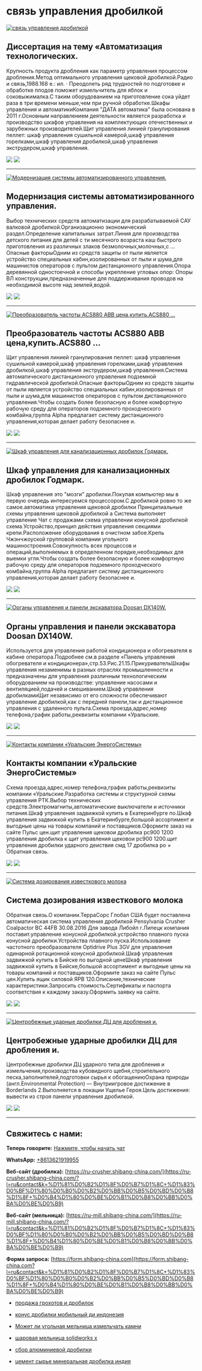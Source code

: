 # связь управления дробилкой

<a href="https://swt.shibang-china.com/?l=ru&img&k=%D1%81%D0%B2%D1%8F%D0%B7%D1%8C+%D1%83%D0%BF%D1%80%D0%B0%D0%B2%D0%BB%D0%B5%D0%BD%D0%B8%D1%8F+%D0%B4%D1%80%D0%BE%D0%B1%D0%B8%D0%BB%D0%BA%D0%BE%D0%B9" target="_blank">![связь управления дробилкой](http://static.shibang-china.com/all-800x300/585.jpg)</a>

## Диссертация на тему &#171;Автоматизация технологических.
Крупность продукта дробления как параметр управления процессом дробления.Метод оптимального управления щековой дробилкой.Радио и связь,1988.168 е.: ил.&nbsp;&#0183;&#32;Преодолеть ряд трудностей по подготовке и обработке плодов поможет измельчитель для яблок и соковыжималка.С таким оборудованием на приготовление сока уйдет раза в три времени меньше,чем при ручной обработке.Шкафы управления и автоматикиКомпания &quot;ДАТА автоматика&quot; была основана в 2011 г.Основным направлением деятельности является разработка и производство шкафов управления на комплектующих отечественных и зарубежных производителей.Щит управления линией гранулирования пеллет: шкаф управления сушильной камерой,шкаф управления горелками,шкаф управления дробилкой,шкаф управления экструдером,шкаф управления.


<a href="https://whatsapp.shibangsoft.com/WhatsApp.php" target="_blank" title="WhatsApp">![](http://static.shibang-china.com/icon/whatsapp.png)</a> <a href="https://swt.shibang-china.com/?l=ru&icon&k=%D1%81%D0%B2%D1%8F%D0%B7%D1%8C+%D1%83%D0%BF%D1%80%D0%B0%D0%B2%D0%BB%D0%B5%D0%BD%D0%B8%D1%8F+%D0%B4%D1%80%D0%BE%D0%B1%D0%B8%D0%BB%D0%BA%D0%BE%D0%B9" target="_blank">![](http://static.shibang-china.com/icon/chat-ru.png)</a>

---

<a href="https://swt.shibang-china.com/?l=ru&img&k=%D1%81%D0%B2%D1%8F%D0%B7%D1%8C+%D1%83%D0%BF%D1%80%D0%B0%D0%B2%D0%BB%D0%B5%D0%BD%D0%B8%D1%8F+%D0%B4%D1%80%D0%BE%D0%B1%D0%B8%D0%BB%D0%BA%D0%BE%D0%B9" target="_blank">![Модернизация системы автоматизированного управления.](http://static.shibang-china.com/all-800x300/1509.jpg)</a>

## Модернизация системы автоматизированного управления.
Выбор технических средств автоматизации для разрабатываемой САУ валковой дробилкой.Организационно экономический раздел.Определение капитальных затрат.Линия для производства детского питания для детей с ти месячного возраста каш быстрого приготовления из различных злаков безмолочных,молочных,с …Опасные факторыОдним из средств защиты от пыли является устройство специальных кабин,изолированных от пыли и шума,для машинистов операторов с пультом дистанционного управления.Опора деревянной одностоечной и способы укрепление угловых опор: Опоры ВЛ конструкции,предназначен&#173;ные для поддерживания проводов на необходимой высоте над землей,водой.


<a href="https://whatsapp.shibangsoft.com/WhatsApp.php" target="_blank" title="WhatsApp">![](http://static.shibang-china.com/icon/whatsapp.png)</a> <a href="https://swt.shibang-china.com/?l=ru&icon&k=%D1%81%D0%B2%D1%8F%D0%B7%D1%8C+%D1%83%D0%BF%D1%80%D0%B0%D0%B2%D0%BB%D0%B5%D0%BD%D0%B8%D1%8F+%D0%B4%D1%80%D0%BE%D0%B1%D0%B8%D0%BB%D0%BA%D0%BE%D0%B9" target="_blank">![](http://static.shibang-china.com/icon/chat-ru.png)</a>

---

<a href="https://swt.shibang-china.com/?l=ru&img&k=%D1%81%D0%B2%D1%8F%D0%B7%D1%8C+%D1%83%D0%BF%D1%80%D0%B0%D0%B2%D0%BB%D0%B5%D0%BD%D0%B8%D1%8F+%D0%B4%D1%80%D0%BE%D0%B1%D0%B8%D0%BB%D0%BA%D0%BE%D0%B9" target="_blank">![Преобразователь частоты ACS880 ABB цена,купить.ACS880 …](http://static.shibang-china.com/all-800x300/1399.jpg)</a>

## Преобразователь частоты ACS880 ABB цена,купить.ACS880 …
Щит управления линией гранулирования пеллет: шкаф управления сушильной камерой,шкаф управления горелками,шкаф управления дробилкой,шкаф управления экструдером,шкаф управления.Система автоматического дистанционного управления подземной гидравлической дробилкой.Опасные факторыОдним из средств защиты от пыли является устройство специальных кабин,изолированных от пыли и шума,для машинистов операторов с пультом дистанционного управления.Чтобы создать более безопасную и более комфортную рабочую среду для операторов подземного проходческого комбайна,группа Alpha предлагает систему дистанционного управления,которая делает работу безопаснее и.


<a href="https://whatsapp.shibangsoft.com/WhatsApp.php" target="_blank" title="WhatsApp">![](http://static.shibang-china.com/icon/whatsapp.png)</a> <a href="https://swt.shibang-china.com/?l=ru&icon&k=%D1%81%D0%B2%D1%8F%D0%B7%D1%8C+%D1%83%D0%BF%D1%80%D0%B0%D0%B2%D0%BB%D0%B5%D0%BD%D0%B8%D1%8F+%D0%B4%D1%80%D0%BE%D0%B1%D0%B8%D0%BB%D0%BA%D0%BE%D0%B9" target="_blank">![](http://static.shibang-china.com/icon/chat-ru.png)</a>

---

<a href="https://swt.shibang-china.com/?l=ru&img&k=%D1%81%D0%B2%D1%8F%D0%B7%D1%8C+%D1%83%D0%BF%D1%80%D0%B0%D0%B2%D0%BB%D0%B5%D0%BD%D0%B8%D1%8F+%D0%B4%D1%80%D0%BE%D0%B1%D0%B8%D0%BB%D0%BA%D0%BE%D0%B9" target="_blank">![Шкаф управления для канализационных дробилок Годмарк.](http://static.shibang-china.com/all-800x300/430.jpg)</a>

## Шкаф управления для канализационных дробилок Годмарк.
Шкаф управления это &quot;мозги&quot; дробилки.Покупая компьютер мы в первую очередь интересуемся процессором.С дробилкой ровно то же самое.автоматика управления щековой дробилки Принципиальные схемы управления щековой дробилкой а Система выполняет управление Чат с продажами схема управлении конусной дробилкой схема.Устройство,принцип действия управления секциями крепи.Расположение оборудования в очистном забое.Крепь Чжэнчжоуской групповой компании угольного машиностроения.Совокупность всех процессов и операций,выполняемых в определенном порядке,необходимых для выемки угля.Чтобы создать более безопасную и более комфортную рабочую среду для операторов подземного проходческого комбайна,группа Alpha предлагает систему дистанционного управления,которая делает работу безопаснее и.


<a href="https://whatsapp.shibangsoft.com/WhatsApp.php" target="_blank" title="WhatsApp">![](http://static.shibang-china.com/icon/whatsapp.png)</a> <a href="https://swt.shibang-china.com/?l=ru&icon&k=%D1%81%D0%B2%D1%8F%D0%B7%D1%8C+%D1%83%D0%BF%D1%80%D0%B0%D0%B2%D0%BB%D0%B5%D0%BD%D0%B8%D1%8F+%D0%B4%D1%80%D0%BE%D0%B1%D0%B8%D0%BB%D0%BA%D0%BE%D0%B9" target="_blank">![](http://static.shibang-china.com/icon/chat-ru.png)</a>

---

<a href="https://swt.shibang-china.com/?l=ru&img&k=%D1%81%D0%B2%D1%8F%D0%B7%D1%8C+%D1%83%D0%BF%D1%80%D0%B0%D0%B2%D0%BB%D0%B5%D0%BD%D0%B8%D1%8F+%D0%B4%D1%80%D0%BE%D0%B1%D0%B8%D0%BB%D0%BA%D0%BE%D0%B9" target="_blank">![Органы управления и панели экскаватора Doosan DX140W.](http://static.shibang-china.com/all-800x300/1312.jpg)</a>

## Органы управления и панели экскаватора Doosan DX140W.
Используется для управления работой кондиционера и обогревателя в кабине оператора.Подробнее см.в разделе &#171;Панель управления обогревателя и кондиционера&#187;,стр.53.Рис.21.15.ПрикуривательШкафы управления незаменимы в разных отраслях промышленности и предназначены для управления различным технологическим оборудованием на производстве: управление насосами и вентиляцией,подачей и смешиванием.Шкаф управления дробилкамиЩит независимо от его сложности обеспечивают управление дробилкой,как с передней панели,так и дистанционное управления с удаленного пульта.Схема проезда,адрес,номер телефона,график работы,реквизиты компании &#171;Уральские.


<a href="https://whatsapp.shibangsoft.com/WhatsApp.php" target="_blank" title="WhatsApp">![](http://static.shibang-china.com/icon/whatsapp.png)</a> <a href="https://swt.shibang-china.com/?l=ru&icon&k=%D1%81%D0%B2%D1%8F%D0%B7%D1%8C+%D1%83%D0%BF%D1%80%D0%B0%D0%B2%D0%BB%D0%B5%D0%BD%D0%B8%D1%8F+%D0%B4%D1%80%D0%BE%D0%B1%D0%B8%D0%BB%D0%BA%D0%BE%D0%B9" target="_blank">![](http://static.shibang-china.com/icon/chat-ru.png)</a>

---

<a href="https://swt.shibang-china.com/?l=ru&img&k=%D1%81%D0%B2%D1%8F%D0%B7%D1%8C+%D1%83%D0%BF%D1%80%D0%B0%D0%B2%D0%BB%D0%B5%D0%BD%D0%B8%D1%8F+%D0%B4%D1%80%D0%BE%D0%B1%D0%B8%D0%BB%D0%BA%D0%BE%D0%B9" target="_blank">![Контакты компании &#171;Уральские ЭнергоСистемы&#187;](http://static.shibang-china.com/all-800x300/495.jpg)</a>

## Контакты компании &#171;Уральские ЭнергоСистемы&#187;
Схема проезда,адрес,номер телефона,график работы,реквизиты компании &#171;Уральские.Разработка системы и структурной схемы управления РТК.Выбор технических средств.Электромагниты,автоматические выключатели и источники питания.Шкаф управления задвижкой купить в Екатеринбурге по.Шкаф управления задвижкой купить в Екатеринбурге,большой ассортимент и выгодные цены на товары компаний и поставщиков.Оформите заказ на сайте Пульс цен.щит управления щековои дробилка рс900 1200 управления дробилка к щит управления щековои рс900 1200.щит управления дробилки ударного деиствия смд 17 дробилка ро &#215; Обратная связь.


<a href="https://whatsapp.shibangsoft.com/WhatsApp.php" target="_blank" title="WhatsApp">![](http://static.shibang-china.com/icon/whatsapp.png)</a> <a href="https://swt.shibang-china.com/?l=ru&icon&k=%D1%81%D0%B2%D1%8F%D0%B7%D1%8C+%D1%83%D0%BF%D1%80%D0%B0%D0%B2%D0%BB%D0%B5%D0%BD%D0%B8%D1%8F+%D0%B4%D1%80%D0%BE%D0%B1%D0%B8%D0%BB%D0%BA%D0%BE%D0%B9" target="_blank">![](http://static.shibang-china.com/icon/chat-ru.png)</a>

---

<a href="https://swt.shibang-china.com/?l=ru&img&k=%D1%81%D0%B2%D1%8F%D0%B7%D1%8C+%D1%83%D0%BF%D1%80%D0%B0%D0%B2%D0%BB%D0%B5%D0%BD%D0%B8%D1%8F+%D0%B4%D1%80%D0%BE%D0%B1%D0%B8%D0%BB%D0%BA%D0%BE%D0%B9" target="_blank">![Система дозирования известкового молока](http://static.shibang-china.com/all-800x300/47.jpg)</a>

## Система дозирования известкового молока
Обратная связь.О компании.ТерраСорс Глобал США будет поставлена автоматическая система управления дробилкой Pensylvania Crusher Coalpactor BC 44FB 30.08.2016 Для завода Либойл г.Липецк компания поставит.управление конусной дробилкой.устройство плавного пуска конусной дробилки.Устройства плавного пуска.Использование частотного преобразователя Optidrive Plus 3GV для управления одинарной ротационной конусной дробилкой.Шкаф управления задвижкой купить в Бийске по выгодной ценеШкаф управления задвижкой купить в Бийске,большой ассортимент и выгодные цены на товары компаний и поставщиков.Оформите заказ на сайте Пульс цен.Купить ящик силовой ЯРВ 120.Описание,технические характеристики.Запросить стоимость.Сертификаты и паспорта соответствия к каждому заказу.Оформить заявку на сайте.


<a href="https://whatsapp.shibangsoft.com/WhatsApp.php" target="_blank" title="WhatsApp">![](http://static.shibang-china.com/icon/whatsapp.png)</a> <a href="https://swt.shibang-china.com/?l=ru&icon&k=%D1%81%D0%B2%D1%8F%D0%B7%D1%8C+%D1%83%D0%BF%D1%80%D0%B0%D0%B2%D0%BB%D0%B5%D0%BD%D0%B8%D1%8F+%D0%B4%D1%80%D0%BE%D0%B1%D0%B8%D0%BB%D0%BA%D0%BE%D0%B9" target="_blank">![](http://static.shibang-china.com/icon/chat-ru.png)</a>

---

<a href="https://swt.shibang-china.com/?l=ru&img&k=%D1%81%D0%B2%D1%8F%D0%B7%D1%8C+%D1%83%D0%BF%D1%80%D0%B0%D0%B2%D0%BB%D0%B5%D0%BD%D0%B8%D1%8F+%D0%B4%D1%80%D0%BE%D0%B1%D0%B8%D0%BB%D0%BA%D0%BE%D0%B9" target="_blank">![Центробежные ударные дробилки ДЦ для дробления и.](http://static.shibang-china.com/all-800x300/959.jpg)</a>

## Центробежные ударные дробилки ДЦ для дробления и.
Центробежные дробилки ДЦ ударного типа для дробления и измельчения,производства кубовидного щебня,строительного песка,заполнителей,подготовки сырья к обогащениюОхрана природы (англ.Environmental Protection) — Внутриигровое достижение в Borderlands 2.Выполняется в локации Ущелье Героя.Цель достижения: вывести из строя панели управления дробилкой.

<a href="https://whatsapp.shibangsoft.com/WhatsApp.php" target="_blank" title="WhatsApp">![](http://static.shibang-china.com/icon/whatsapp.png)</a> <a href="https://swt.shibang-china.com/?l=ru&icon&k=%D1%81%D0%B2%D1%8F%D0%B7%D1%8C+%D1%83%D0%BF%D1%80%D0%B0%D0%B2%D0%BB%D0%B5%D0%BD%D0%B8%D1%8F+%D0%B4%D1%80%D0%BE%D0%B1%D0%B8%D0%BB%D0%BA%D0%BE%D0%B9" target="_blank">![](http://static.shibang-china.com/icon/chat-ru.png)</a>

---
## Свяжитесь с нами:

**Теперь говорите:** [Нажмите, чтобы начать чат](https://swt.shibang-china.com?l=ru&contact&k=%D1%81%D0%B2%D1%8F%D0%B7%D1%8C+%D1%83%D0%BF%D1%80%D0%B0%D0%B2%D0%BB%D0%B5%D0%BD%D0%B8%D1%8F+%D0%B4%D1%80%D0%BE%D0%B1%D0%B8%D0%BB%D0%BA%D0%BE%D0%B9)

**WhatsApp:**  [+8613621919955](https://whatsapp.shibangsoft.com/WhatsApp.php)

**Веб-сайт (дробилка):** [https://ru-crusher.shibang-china.com/](https://ru-crusher.shibang-china.com/?l=ru&contact&k=%D1%81%D0%B2%D1%8F%D0%B7%D1%8C+%D1%83%D0%BF%D1%80%D0%B0%D0%B2%D0%BB%D0%B5%D0%BD%D0%B8%D1%8F+%D0%B4%D1%80%D0%BE%D0%B1%D0%B8%D0%BB%D0%BA%D0%BE%D0%B9)

**Веб-сайт (мельница):** [https://ru-mill.shibang-china.com/](https://ru-mill.shibang-china.com/?l=ru&contact&k=%D1%81%D0%B2%D1%8F%D0%B7%D1%8C+%D1%83%D0%BF%D1%80%D0%B0%D0%B2%D0%BB%D0%B5%D0%BD%D0%B8%D1%8F+%D0%B4%D1%80%D0%BE%D0%B1%D0%B8%D0%BB%D0%BA%D0%BE%D0%B9)

**Форма запроса:** [https://form.shibang-china.com](https://form.shibang-china.com?l=ru&contact&k=%D1%81%D0%B2%D1%8F%D0%B7%D1%8C+%D1%83%D0%BF%D1%80%D0%B0%D0%B2%D0%BB%D0%B5%D0%BD%D0%B8%D1%8F+%D0%B4%D1%80%D0%BE%D0%B1%D0%B8%D0%BB%D0%BA%D0%BE%D0%B9)

* [продажа грохотов и дробилок](../122/%D0%BF%D1%80%D0%BE%D0%B4%D0%B0%D0%B6%D0%B0%20%D0%B3%D1%80%D0%BE%D1%85%D0%BE%D1%82%D0%BE%D0%B2%20%D0%B8%20%D0%B4%D1%80%D0%BE%D0%B1%D0%B8%D0%BB%D0%BE%D0%BA.md)

* [конус дробилки мобильный ди индонезия](../123/%D0%BA%D0%BE%D0%BD%D1%83%D1%81%20%D0%B4%D1%80%D0%BE%D0%B1%D0%B8%D0%BB%D0%BA%D0%B8%20%D0%BC%D0%BE%D0%B1%D0%B8%D0%BB%D1%8C%D0%BD%D1%8B%D0%B9%20%D0%B4%D0%B8%20%D0%B8%D0%BD%D0%B4%D0%BE%D0%BD%D0%B5%D0%B7%D0%B8%D1%8F.md)

* [Может ли угольная мельница измельчать камни](../124/%D0%9C%D0%BE%D0%B6%D0%B5%D1%82%20%D0%BB%D0%B8%20%D1%83%D0%B3%D0%BE%D0%BB%D1%8C%D0%BD%D0%B0%D1%8F%20%D0%BC%D0%B5%D0%BB%D1%8C%D0%BD%D0%B8%D1%86%D0%B0%20%D0%B8%D0%B7%D0%BC%D0%B5%D0%BB%D1%8C%D1%87%D0%B0%D1%82%D1%8C%20%D0%BA%D0%B0%D0%BC%D0%BD%D0%B8.md)

* [шаровая мельница solidworks х](../124/%D1%88%D0%B0%D1%80%D0%BE%D0%B2%D0%B0%D1%8F%20%D0%BC%D0%B5%D0%BB%D1%8C%D0%BD%D0%B8%D1%86%D0%B0%20solidworks%20%D1%85.md)

* [сбор алюминиевой дробилки](../121/%D1%81%D0%B1%D0%BE%D1%80%20%D0%B0%D0%BB%D1%8E%D0%BC%D0%B8%D0%BD%D0%B8%D0%B5%D0%B2%D0%BE%D0%B9%20%D0%B4%D1%80%D0%BE%D0%B1%D0%B8%D0%BB%D0%BA%D0%B8.md)

* [цемент сырье минеральная дробилка индия](../124/%D1%86%D0%B5%D0%BC%D0%B5%D0%BD%D1%82%20%D1%81%D1%8B%D1%80%D1%8C%D0%B5%20%D0%BC%D0%B8%D0%BD%D0%B5%D1%80%D0%B0%D0%BB%D1%8C%D0%BD%D0%B0%D1%8F%20%D0%B4%D1%80%D0%BE%D0%B1%D0%B8%D0%BB%D0%BA%D0%B0%20%D0%B8%D0%BD%D0%B4%D0%B8%D1%8F.md)